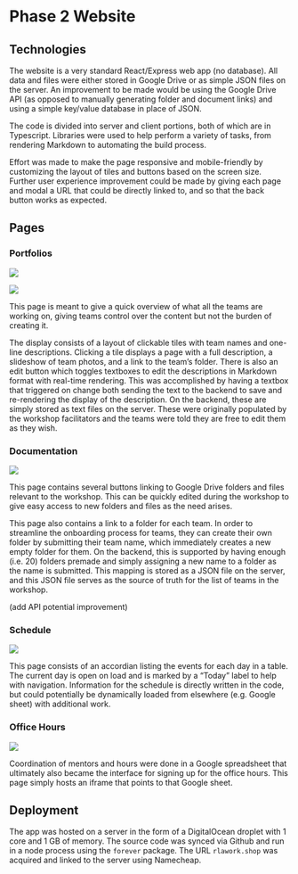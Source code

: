 # Phase 2 Website

## Technologies

The website is a very standard React/Express web app (no database). All data and files were either stored in Google Drive or as simple JSON files on the server. An improvement to be made would be using the Google Drive API (as opposed to manually generating folder and document links) and using a simple key/value database in place of JSON. 

The code is divided into server and client portions, both of which are in Typescript. Libraries were used to help perform a variety of tasks, from rendering Markdown to automating the build process.

Effort was made to make the page responsive and mobile-friendly by customizing the layout of tiles and buttons based on the screen size. Further user experience improvement could be made by giving each page and modal a URL that could be directly linked to, and so that the back button works as expected.

## Pages
### Portfolios
![](https://d2mxuefqeaa7sj.cloudfront.net/s_130A22BC00CE8474CA7C9A128DA377280F1585C1A288B34A349542A310CE7A37_1518705789148_image.png)



![](https://d2mxuefqeaa7sj.cloudfront.net/s_130A22BC00CE8474CA7C9A128DA377280F1585C1A288B34A349542A310CE7A37_1518706013625_image.png)


This page is meant to give a quick overview of what all the teams are working on, giving teams control over the content but not the burden of creating it.

The display consists of a layout of clickable tiles with team names and one-line descriptions. Clicking a tile displays a page with a full description, a slideshow of team photos, and a link to the team’s folder. There is also an edit button which toggles textboxes to edit the descriptions in Markdown format with real-time rendering. This was accomplished by having a textbox that triggered on change both sending the text to the backend to save and re-rendering the display of the description. On the backend, these are simply stored as text files on the server. These were originally populated by the workshop facilitators and the teams were told they are free to edit them as they wish.

### Documentation
![](https://d2mxuefqeaa7sj.cloudfront.net/s_130A22BC00CE8474CA7C9A128DA377280F1585C1A288B34A349542A310CE7A37_1518705780570_image.png)


This page contains several buttons linking to Google Drive folders and files relevant to the workshop. This can be quickly edited during the workshop to give easy access to new folders and files as the need arises.

This page also contains a link to a folder for each team. In order to streamline the onboarding process for teams, they can create their own folder by submitting their team name, which immediately creates a new empty folder for them. On the backend, this is supported by having enough (i.e. 20) folders premade and simply assigning a new name to a folder as the name is submitted. This mapping is stored as a JSON file on the server, and this JSON file serves as the source of truth for the list of teams in the workshop.

(add API potential improvement)

### Schedule
![](https://d2mxuefqeaa7sj.cloudfront.net/s_130A22BC00CE8474CA7C9A128DA377280F1585C1A288B34A349542A310CE7A37_1518705798506_image.png)


This page consists of an accordian listing the events for each day in a table. The current day is open on load and is marked by a “Today” label to help with navigation. Information for the schedule is directly written in the code, but could potentially be dynamically loaded from elsewhere (e.g. Google sheet) with additional work.

### Office Hours
![](https://d2mxuefqeaa7sj.cloudfront.net/s_130A22BC00CE8474CA7C9A128DA377280F1585C1A288B34A349542A310CE7A37_1518706128099_image.png)


Coordination of mentors and hours were done in a Google spreadsheet that ultimately also became the interface for signing up for the office hours. This page simply hosts an iframe that points to that Google sheet.

## Deployment

The app was hosted on a server in the form of a DigitalOcean droplet with 1 core and 1 GB of memory. The source code was synced via Github and run in a node process using the `forever` package. The URL `rlawork.shop` was acquired and linked to the server using Namecheap.

